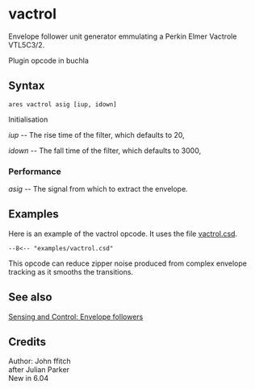 <!--
id:vactrol
category:Instrument Control:Sensing and Control
-->
# vactrol
Envelope follower unit generator emmulating a Perkin Elmer Vactrole VTL5C3/2.


Plugin opcode in buchla

## Syntax
``` csound-orc
ares vactrol asig [iup, idown]
```

Initialisation

_iup_ -- The rise time of the filter, which defaults to 20,

_idown_ -- The fall time of the filter, which defaults to 3000,

### Performance

_asig_ -- The signal from which to extract the envelope.

## Examples

Here is an example of the vactrol opcode. It uses the file [vactrol.csd](../../examples/vactrol.csd).

``` csound-csd title="Example of the vactrol opcode." linenums="1"
--8<-- "examples/vactrol.csd"
```

This opcode can reduce zipper noise produced from complex envelope tracking as it smooths the transitions.

## See also

[Sensing and Control: Envelope followers](../../control/sensing)

## Credits

Author: John ffitch<br>
after Julian Parker<br>
New in 6.04<br>

